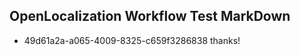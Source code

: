 ## OpenLocalization Workflow Test MarkDown
* 49d61a2a-a065-4009-8325-c659f3286838 thanks!

<!--HONumber=Jul16_HO4-->


